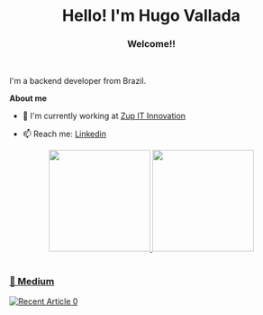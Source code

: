 <h1 align = "center"> Hello! I'm Hugo Vallada </h1>
<h3 align = "center"> Welcome!! </h3>

<br />

I'm a backend developer from Brazil.

**About me**

- 🏢 I'm currently working at [Zup IT Innovation](https://www.zup.com.br/)

<!--## Contact me:

<a target="_blank" href="mailto:valladahugo@gmail.com?subject=Hello,%20Hugo Vallada%20"><img src="https://img.shields.io/badge/Gmail-D14836?style=for-the-badge&logo=gmail&logoColor=white"></a>
<a target="_blank" href="https://www.linkedin.com/in/hugo-vallada/"><img src="https://img.shields.io/badge/LinkedIn-0077B5?style=for-the-badge&logo=linkedin&logoColor=white"></a>-->
- 📫 Reach me: [Linkedin](https://www.linkedin.com/in/hugo-vallada/)

<div align = "center">
<a href="https://github.com/hugovallada">
<img height="180rem" src="https://github-readme-stats.vercel.app/api?username=hugovallada&show_icons=true&theme=shades-of-purple&include_all_commits=true&count_private=true&rank_icon=github"/>
<img height="180rem" src="https://github-readme-stats.vercel.app/api/top-langs/?username=hugovallada&layout=compact&langs_count=10&theme=shades-of-purple"/>
</div>

  <br />
  
### 📝 Medium
<a target="_blank" href="https://github-readme-medium-recent-article.vercel.app/medium/@valladahugo/0"><img src="https://github-readme-medium-recent-article.vercel.app/medium/@valladahugo/0" alt="Recent Article 0"> 

<!--[![Hugo Vallada](https://github-readme-medium.vercel.app/?username=valladahugo)](https://medium.com/@valladahugo)-->


<!--
**hugovallada/hugovallada** is a ✨ _special_ ✨ repository because its `README.md` (this file) appears on your GitHub profile.

Here are some ideas to get you started:

- 🔭 I’m currently working on ...
- 🌱 I’m currently learning ...
- 👯 I’m looking to collaborate on ...
- 🤔 I’m looking for help with ...
- 💬 Ask me about ...
- 📫 How to reach me: ...
- 😄 Pronouns: ...
- ⚡ Fun fact: ...
-->
